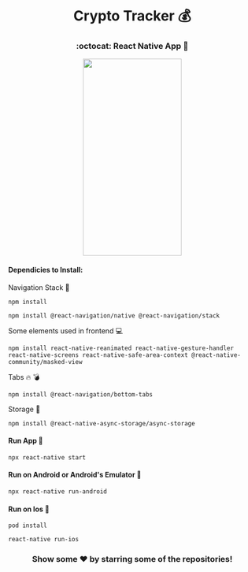 # <div align="center">Crypto Tracker :moneybag:</div>
### <div align="center">:octocat: React Native App :money_with_wings:</div>

<div class="row" align="center">
  <img src="./documentation/video1.gif" width="200" height="400" />
</div>

#### Dependicies to Install:

Navigation Stack :battery:

```
npm install
```

```
npm install @react-navigation/native @react-navigation/stack
```

Some elements used in frontend :computer:

```
npm install react-native-reanimated react-native-gesture-handler react-native-screens react-native-safe-area-context @react-native-community/masked-view
```

Tabs :fire: :bomb:

```
npm install @react-navigation/bottom-tabs
```

Storage :floppy_disk:

```
npm install @react-native-async-storage/async-storage
```

#### Run App :ghost:

```
npx react-native start
```

#### Run on Android or Android's Emulator :stars:

```
npx react-native run-android
```

#### Run on Ios :iphone:

```
pod install
```

```
react-native run-ios
```

### <div align="center"> Show some ❤️ by starring some of the repositories! </div>
